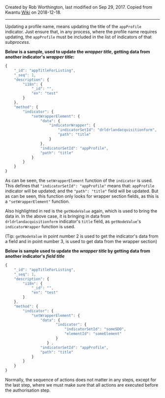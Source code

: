 Created by Rob Worthington, last modified on Sep 29, 2017. Copied from Kwantu [Wiki](http://w.kwantu.net/display/CON/How+to+update+the+profile+name+based+on+the+atom+title+field+for+a+data+object) on 2018-12-18.

***

Updating a profile name, means updating the title of the `appProfile` indicator. Just ensure that, in any process, where the profile name requires updating, the `appProfile` must be included in the list of indicators of that _subprocess_.

**Below is a sample, used to update the _wrapper title_, getting data from another indicator's _wrapper title_:**

```javascript
{
    "_id": "appTitleForListing",
    "_seq": 1,
    "description": {
        "i18n": {
            "_id": "",
            "en": "test"
        }
    },
    "method": {
        "indicator": {
            "setWrapperElement": {
                "data": {
                    "indicatorWrapper": {
                        "indicatorSetId": "drldrlandacquisitionform",
                        "path": "title"
                    }
                },
                "indicatorSetId": "appProfile",
                "path": "title"
            }
        }
    }
}
```
As can be seen, the `setWrapperElement` function of the `indicator` is used. This defines that `"indicatorSetId": "appProfile"` means that: `appProfile` indicator will be updated; and the `"path": "title"` field will be updated. But as can be seen, this function only looks for wrapper section fields, as this is a `"setWrapperElement"` function.

Also highlighted in red is the `getNodeValue` again, which is used to bring the data in. In the above case, it is bringing in data from `drldrlandacquisitionform` indicator's `title` field, as `getNodeValue`'s `indicatorWrapper` function is used.

(Tip: `getNodeValue` in point number 2 is used to get the indicator's data from a field and in point number 3, is used to get data from the wrapper section)


**Below is sample used to update the _wrapper title_ by getting data from another indicator's _field title_**
```javascript
{
    "_id": "appTitleForListing",
    "_seq": 1,
    "description": {
        "i18n": {
            "_id": "",
            "en": "test"
        }
    },
    "method": {
        "indicator": {
            "setWrapperElement": {
                "data": {
                       "indicator": {
                           "indicatorSetId": "someSDO",
                           "elementId": "someElement"
                       }
                   } ,
                "indicatorSetId": "appProfile",
                "path": "title"
            }
        }
    }
}
```
Normally, the sequence of actions does not matter in any steps, except for the last step, where we must make sure that all actions are executed before the authorisation step.

